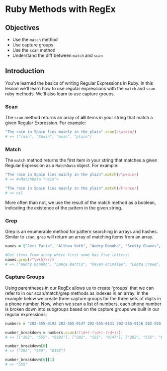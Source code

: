 # Ruby Methods with RegEx

## Objectives

- Use the `match` method
- Use capture groups
- Use the `scan` method
- Understand the diff between `match` and `scan`

## Introduction

You've learned the basics of writing Regular Expressions in Ruby. In this lesson
we'll learn how to use regular expressions with the `match` and `scan` ruby
methods. We'll also learn to use capture groups.

### Scan

The `scan` method returns an array of **all** items in your string that match a
given Regular Expression. For example:

```rb
"The rain in Spain lies mainly in the plain".scan(/\w+ain/)
# => ["rain", "Spain", "main", "plain"]
```

### Match

The `match` method returns the first item in your string that matches a given Regular Expression as a `MatchData` object. For example:

```rb
"The rain in Spain lies mainly in the plain".match(/\w+ain/)
# => #<MatchData "rain">

"The rain in Spain lies mainly in the plain".match(/France/)
# => nil
```

More often than not, we use the result of the match method as a boolean,
indicating the existence of the pattern in the given string.

### Grep

Grep is an enumerable method for pattern searching in arrays and hashes. Similar
to `scan`, `grep` will return an array of matching items from an array.

```ruby
names = ["Jeri Faria", "Althea Voth", "Audry Donoho", "Scotty Chaves", "Lance Barrio", "Zachary Newhall", "Stefany Janey", "Tressie Kinsel", "Raven Grimsley", "Marketta Gaylor", "Leota Crowe", "Mazie Norman", "Damien Loffredo"]

#Get items from array where first name has five letters:
names.grep(/^\w{5}\s/)
# => ["Audry Donoho", "Lance Barrio", "Raven Grimsley", "Leota Crowe", "Mazie Norman"]
```

### Capture Groups

Using parentheses in our RegEx allows us to create 'groups' that we can refer to
in our scan/match/grep methods as indexes in an array. In the example below we
create three capture groups for the three sets of digits in a phone number. Now,
when we scan a list of numbers, each phone number is broken down into subgroups
based on the capture groups we built in our regular expressions:

```rb
numbers = "202-555-0192 202-555-0147 202-555-0131 202-555-0116 202-555-0192 202-555-0197"

number_breakdown = numbers.scan(/(\d+)-(\d+)-(\d+)/)
# => [["202", "555", "0192"], ["202", "555", "0147"], ["202", "555", "0131"], ["202", "555", "0116"], ["202", "555", "0192"], ["202", "555", "0197"]]

number_breakdown[0]
# => ["202", "555", "0192"]

number_breakdown[0][1]
# => "555"
```
